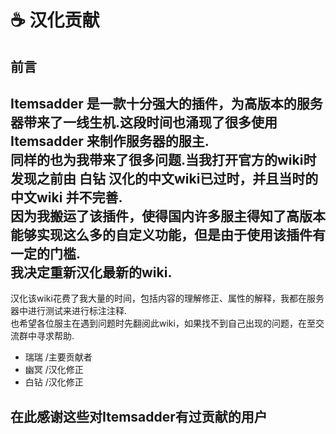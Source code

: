 # ☕ 汉化贡献
## 前言
 Itemsadder 是一款十分强大的插件，为高版本的服务器带来了一线生机.这段时间也涌现了很多使用 Itemsadder 来制作服务器的服主.\
  同样的也为我带来了很多问题.当我打开官方的wiki时发现之前由 白钻 汉化的中文wiki已过时，并且当时的中文wiki 并不完善.\
  因为我搬运了该插件，使得国内许多服主得知了高版本能够实现这么多的自定义功能，但是由于使用该插件有一定的门槛.\
  我决定重新汉化最新的wiki.
-
 
  汉化该wiki花费了我大量的时间，包括内容的理解修正、属性的解释，我都在服务器中进行测试来进行标注注释.\
  也希望各位服主在遇到问题时先翻阅此wiki，如果找不到自己出现的问题，在至交流群中寻求帮助.

* 瑞瑞 /主要贡献者
* 幽冥 /汉化修正
* 白钻 /汉化修正

## 在此感谢这些对Itemsadder有过贡献的用户